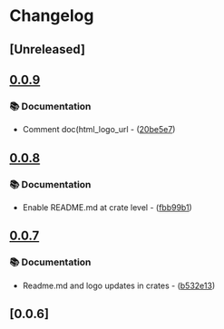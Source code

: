 # Changelog

## [Unreleased]

## [0.0.9](https://github.com/takula-tech/nita-obel/compare/obel_reflect-v0.0.8...obel_reflect-v0.0.9)

### 📚 Documentation

- Comment doc(html_logo_url - ([20be5e7](https://github.com/takula-tech/nita-obel/commit/20be5e708f1da4f6deb7ccdf2d37420a6b9e8008))

## [0.0.8](https://github.com/takula-tech/nita-obel/compare/obel_reflect-v0.0.7...obel_reflect-v0.0.8)

### 📚 Documentation

- Enable README.md at crate level - ([fbb99b1](https://github.com/takula-tech/nita-obel/commit/fbb99b1fd164ea65ca293713ddd36f0b9891bcad))

## [0.0.7](https://github.com/takula-tech/nita-obel/compare/obel_reflect-v0.0.6...obel_reflect-v0.0.7)

### 📚 Documentation

- Readme.md and logo updates in crates - ([b532e13](https://github.com/takula-tech/nita-obel/commit/b532e13ceface01aa7d69ce563ccce7893b815b6))

## [0.0.6]
